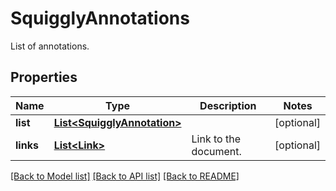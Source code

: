 ﻿
# SquigglyAnnotations
List of annotations.

## Properties
Name | Type | Description | Notes
------------ | ------------- | ------------- | -------------
**list** | [**List&lt;SquigglyAnnotation&gt;**](SquigglyAnnotation.md) |  | [optional]
**links** | [**List&lt;Link&gt;**](Link.md) | Link to the document. | [optional]


[[Back to Model list]](../README.md#documentation-for-models) [[Back to API list]](../README.md#documentation-for-api-endpoints) [[Back to README]](../README.md)


